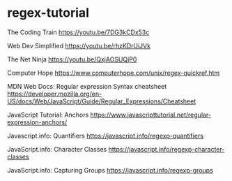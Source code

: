 # regex-tutorial

The Coding Train https://youtu.be/7DG3kCDx53c

Web Dev Simplified https://youtu.be/rhzKDrUiJVk

The Net Ninja https://youtu.be/QxjAOSUQjP0

Computer Hope https://www.computerhope.com/unix/regex-quickref.htm

MDN Web Docs: Regular expression Syntax cheatsheet https://developer.mozilla.org/en-US/docs/Web/JavaScript/Guide/Regular_Expressions/Cheatsheet

JavaScript Tutorial: Anchors https://www.javascripttutorial.net/regular-expression-anchors/

Javascript.info: Quantifiers https://javascript.info/regexp-quantifiers

JavaScript.info: Character Classes https://javascript.info/regexp-character-classes

JavaScript.info: Capturing Groups https://javascript.info/regexp-groups